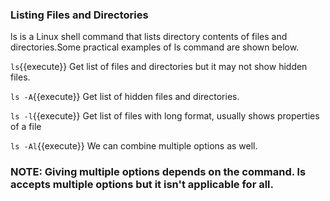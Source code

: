 ### Listing Files and Directories

ls is a Linux shell command that lists directory contents of files and directories.Some practical examples of ls command are shown below.

`ls`{{execute}} Get list of files and directories but it may not show 
hidden files.

`ls -A`{{execute}} Get list of hidden files and directories.

`ls -l`{{execute}} Get list of files with long format, usually shows properties of a file

`ls -Al`{{execute}} We can combine multiple options as well.

### NOTE: Giving multiple options depends on the command. ls accepts multiple options but it isn't applicable for all.